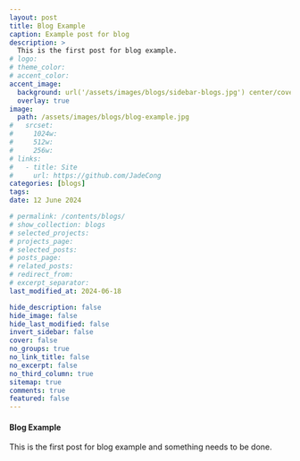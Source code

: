 ```yaml
---
layout: post
title: Blog Example
caption: Example post for blog
description: >
  This is the first post for blog example.
# logo:
# theme_color:
# accent_color:
accent_image:
  background: url('/assets/images/blogs/sidebar-blogs.jpg') center/cover
  overlay: true
image:
  path: /assets/images/blogs/blog-example.jpg
#   srcset:
#     1024w:
#     512w:
#     256w:
# links:
#   - title: Site
#     url: https://github.com/JadeCong
categories: [blogs]
tags:
date: 12 June 2024

# permalink: /contents/blogs/
# show_collection: blogs
# selected_projects:
# projects_page:
# selected_posts:
# posts_page:
# related_posts:
# redirect_from:
# excerpt_separator:
last_modified_at: 2024-06-18

hide_description: false
hide_image: false
hide_last_modified: false
invert_sidebar: false
cover: false
no_groups: true
no_link_title: false
no_excerpt: false
no_third_column: true
sitemap: true
comments: true
featured: false
---
```


#### Blog Example

This is the first post for blog example and something needs to be done.
